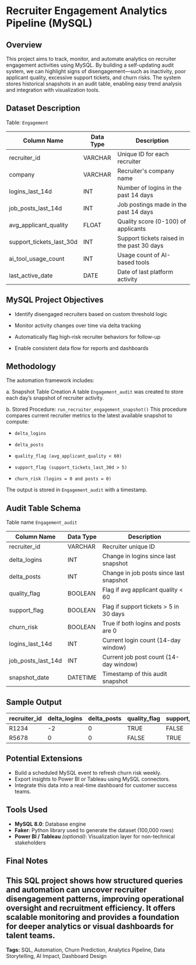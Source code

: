 # Recruiter Engagement Analytics Pipeline (MySQL)

## Overview

This project aims to track, monitor, and automate analytics on recruiter engagement activities using MySQL. By building a self-updating audit system, we can highlight signs of disengagement—such as inactivity, poor applicant quality, excessive support tickets, and churn risks. The system stores historical snapshots in an audit table, enabling easy trend analysis and integration with visualization tools.

## Dataset Description

Table: `Engagement`

| Column Name                 | Data Type | Description                                |
| --------------------------- | --------- | ------------------------------------------ |
| recruiter\_id               | VARCHAR   | Unique ID for each recruiter               |
| company                     | VARCHAR   | Recruiter's company name                   |
| logins\_last\_14d           | INT       | Number of logins in the past 14 days       |
| job\_posts\_last\_14d       | INT       | Job postings made in the past 14 days      |
| avg\_applicant\_quality     | FLOAT     | Quality score (0-100) of applicants        |
| support\_tickets\_last\_30d | INT       | Support tickets raised in the past 30 days |
| ai\_tool\_usage\_count      | INT       | Usage count of AI-based tools              |
| last\_active\_date          | DATE      | Date of last platform activity             |

## MySQL Project Objectives

- Identify disengaged recruiters based on custom threshold logic

- Monitor activity changes over time via delta tracking

- Automatically flag high-risk recruiter behaviors for follow-up

- Enable consistent data flow for reports and dashboards

## Methodology
The automation framework includes:

a. Snapshot Table Creation
A table `Engagement_audit` was created to store each day’s snapshot of recruiter activity.

b. Stored Procedure: `run_recruiter_engagement_snapshot()`
This procedure compares current recruiter metrics to the latest available snapshot to compute:

- `delta_logins`

- `delta_posts`

- `quality_flag (avg_applicant_quality < 60)`

- `support_flag (support_tickets_last_30d > 5)`

- `churn_risk (logins = 0 and posts = 0)`

The output is stored in `Engagement_audit` with a timestamp.

## Audit Table Schema
Table name `Engagement_audit`

| Column Name           | Data Type | Description                             |
| --------------------- | --------- | --------------------------------------- |
| recruiter\_id         | VARCHAR   | Recruiter unique ID                     |
| delta\_logins         | INT       | Change in logins since last snapshot    |
| delta\_posts          | INT       | Change in job posts since last snapshot |
| quality\_flag         | BOOLEAN   | Flag if avg applicant quality < 60      |
| support\_flag         | BOOLEAN   | Flag if support tickets > 5 in 30 days  |
| churn\_risk           | BOOLEAN   | True if both logins and posts are 0     |
| logins\_last\_14d     | INT       | Current login count (14-day window)     |
| job\_posts\_last\_14d | INT       | Current job post count (14-day window)  |
| snapshot\_date        | DATETIME  | Timestamp of this audit snapshot        |

## Sample Output

| recruiter\_id | delta\_logins | delta\_posts | quality\_flag | support\_flag | churn\_risk | snapshot\_date | logins_last_14d | job_posts_last_14d |
| ------------- | ------------- | ------------ | ------------- | ------------- | ----------- | ---------------| ----------------| -------------------|
| R1234         | -2            | 0            | TRUE          | FALSE         | FALSE       | 2025-06-16     | 2               | 0                  |
| R5678         | 0             | 0            | FALSE         | TRUE          | TRUE        | 2025-06-16     | 1               | 0                  |




## Potential Extensions

* Build a scheduled MySQL event to refresh churn risk weekly.
* Export insights to Power BI or Tableau using MySQL connectors.
* Integrate this data into a real-time dashboard for customer success teams.

## Tools Used

* **MySQL 8.0**: Database engine
* **Faker**: Python library used to generate the dataset (100,000 rows)
* **Power BI / Tableau** *(optional)*: Visualization layer for non-technical stakeholders

## Final Notes

This SQL project shows how structured queries and automation can uncover recruiter disengagement patterns, improving operational oversight and recruitment efficiency. It offers scalable monitoring and provides a foundation for deeper analytics or visual dashboards for talent teams.
---

**Tags:** SQL, Automation, Churn Prediction, Analytics Pipeline, Data Storytelling, AI Impact, Dashboard Design

